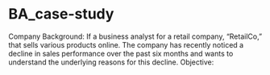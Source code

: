 # BA_case-study
Company Background: If a business analyst for a retail company, “RetailCo,” that sells various products online. The company has recently noticed a decline in sales performance over the past six months and wants to understand the underlying reasons for this decline. Objective: 
